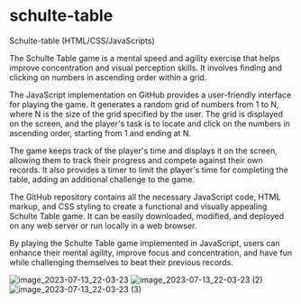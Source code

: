 # schulte-table
Schulte-table (HTML/CSS/JavaScripts)


The Schulte Table game is a mental speed and agility exercise that helps improve concentration and visual perception skills. It involves finding and clicking on numbers in ascending order within a grid.

The JavaScript implementation on GitHub provides a user-friendly interface for playing the game. It generates a random grid of numbers from 1 to N, where N is the size of the grid specified by the user. The grid is displayed on the screen, and the player's task is to locate and click on the numbers in ascending order, starting from 1 and ending at N.

The game keeps track of the player's time and displays it on the screen, allowing them to track their progress and compete against their own records. It also provides a timer to limit the player's time for completing the table, adding an additional challenge to the game.

The GitHub repository contains all the necessary JavaScript code, HTML markup, and CSS styling to create a functional and visually appealing Schulte Table game. It can be easily downloaded, modified, and deployed on any web server or run locally in a web browser.

By playing the Schulte Table game implemented in JavaScript, users can enhance their mental agility, improve focus and concentration, and have fun while challenging themselves to beat their previous records.

![image_2023-07-13_22-03-23](https://github.com/Zoha2400/schulte-table/assets/76750755/81e4055e-58e6-4b6e-bdb3-9de59fe113bf)
![image_2023-07-13_22-03-23 (2)](https://github.com/Zoha2400/schulte-table/assets/76750755/c18f92ba-52b5-4e7b-ab21-562b8a19eca9)
![image_2023-07-13_22-03-23 (3)](https://github.com/Zoha2400/schulte-table/assets/76750755/294e8173-f921-45de-8d55-1a602177544d)


